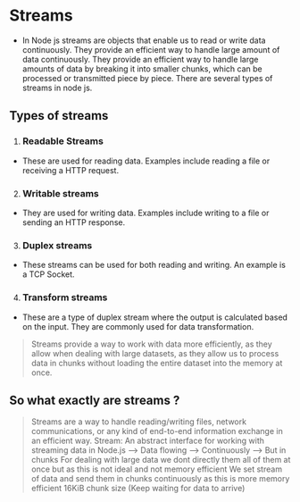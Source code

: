 # Streams
- In Node js streams are objects that enable us to read or write data continuously. They provide an efficient way to handle large amount of data continuously. They provide an efficient way to handle large amounts  of data by breaking it into smaller chunks, which can be processed or transmitted piece by piece. There are several types of streams in node js.

## Types of streams
1) ### Readable Streams
- These are used for reading data. Examples include reading a file or receiving a HTTP request.
2) ### Writable streams
- They are used for writing data. Examples include writing to a file or sending an HTTP response.
3) ### Duplex streams
- These streams can be used for both reading and writing. An example is a TCP Socket.
4) ### Transform streams
- These are a type of duplex stream where the output is calculated based on the input. They are commonly used for data transformation.

> Streams provide a way to work with data more efficiently, as they allow when dealing with large datasets, as they allow us to process data in chunks without loading the entire dataset into the memory at once.

## So what exactly are streams ?
> Streams are a way to handle reading/writing files, network communications, or any kind of end-to-end information exchange in an efficient way.
> Stream: An abstract interface for working with streaming data in Node.js
> --> Data flowing --> Continuously --> But in chunks
> For dealing with large data we dont directly them all of them at once but as this is not ideal and not memory efficient
> We set stream of data and send them in chunks continuously as this is more memory efficient
> 16KiB chunk size (Keep waiting for data to arrive)